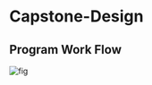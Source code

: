 # Capstone-Design

## Program Work Flow
![fig](https://github.com/tjrkddnr/Capstone-Design1/blob/master/workflow.JPG?raw=true)
